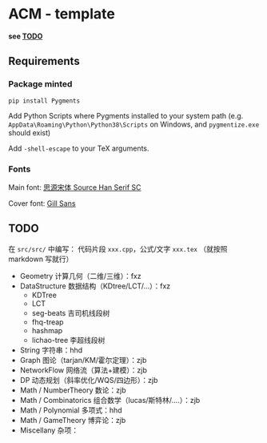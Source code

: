 # ACM - template

**see [TODO](#todo)**

## Requirements

### Package minted

```python3
pip install Pygments
```

Add Python Scripts where Pygments installed to your system path (e.g. `AppData\Roaming\Python\Python38\Scripts` on Windows, and `pygmentize.exe` should exist)

Add `-shell-escape` to your TeX arguments.

### Fonts

Main font: [思源宋体 Source Han Serif SC](https://github.com/adobe-fonts/source-han-serif/tree/release/)

Cover font: [Gill Sans](tools/Gill-Sans-Font-Family.zip)


## TODO

在 `src/src/` 中编写： 代码片段 `xxx.cpp`，公式/文字 `xxx.tex` （就按照 markdown 写就行）

- Geometry 计算几何（二维/三维）：fxz
- DataStructure 数据结构（KDtree/LCT/…）：fxz
  - KDTree
  - LCT
  - seg-beats 吉司机线段树
  - fhq-treap
  - hashmap
  - lichao-tree 李超线段树
- String 字符串：hhd
- Graph 图论（tarjan/KM/霍尔定理）：zjb
- NetworkFlow 网络流（算法+建模）：zjb
- DP 动态规划（斜率优化/WQS/四边形）：zjb
- Math / NumberTheory 数论：zjb
- Math / Combinatorics 组合数学（lucas/斯特林/….）：zjb
- Math / Polynomial 多项式：hhd
- Math / GameTheory 博弈论：zjb
- Miscellany 杂项：
